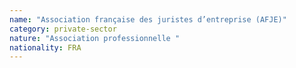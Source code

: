 ```yaml
---
name: "Association française des juristes d’entreprise (AFJE)"
category: private-sector
nature: "Association professionnelle "
nationality: FRA
---
```

